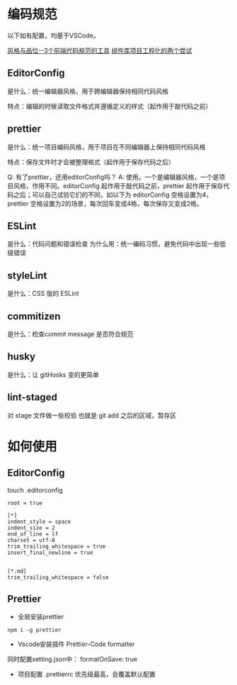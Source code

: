 # 编码规范

以下如有配置，均基于VSCode。

[风格与品位--3个前端代码规范的工具](https://mp.weixin.qq.com/s/C3w_d5uAU9MQtn5tS6Lrpg)
[组件库项目工程化的两个尝试](https://www.yuque.com/xuemuyang/zsevtt/zubg5g#34827fd5)

## EditorConfig

是什么：统一编辑器风格，用于跨编辑器保持相同代码风格

特点：编辑的时候读取文件格式并遵循定义的样式（起作用于敲代码之前）

## prettier

是什么：统一项目编码风格，用于项目在不同编辑器上保持相同代码风格

特点：保存文件时才会被整理格式（起作用于保存代码之后）

Q: 有了prettier，还用editorConfig吗？
A: 使用。一个是编辑器风格，一个是项目风格，作用不同。editorConfig 起作用于敲代码之前，prettier 起作用于保存代码之后；可以自己试验它们的不同，如以下为 editorConfig 空格设置为4，prettier 空格设置为2的场景，每次回车变成4格，每次保存又变成2格。

## ESLint

是什么：代码问题和错误检查
为什么用：统一编码习惯，避免代码中出现一些低级错误

## styleLint

是什么：CSS 版的 ESLint

## commitizen

是什么：检查commit message 是否符合规范

## husky

是什么：让 gitHooks 变的更简单

## lint-staged

对 stage 文件做一些校验
也就是 git add 之后的区域，暂存区

# 如何使用

## EditorConfig

touch .editorconfig

```
root = true

[*]
indent_style = space
indent_size = 2
end_of_line = lf
charset = utf-8
trim_trailing_whitespace = true
insert_final_newline = true


[*.md]
trim_trailing_whitespace = false
```

## Prettier

- 全局安装prettier

```
npm i -g prettier
```

- Vscode安装插件 Prettier-Code formatter

同时配置setting.json中： formatOnSave: true

- 项目配置 .prettierrc 优先级最高，会覆盖默认配置


